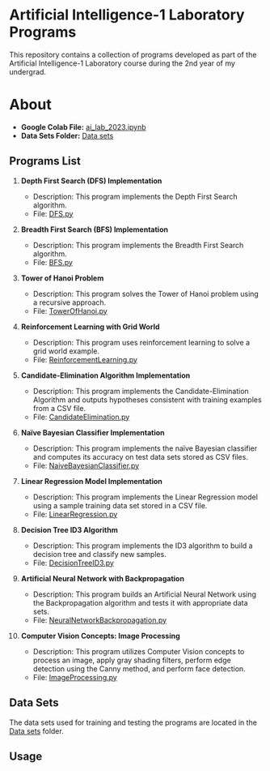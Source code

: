 # Artificial Intelligence-1 Laboratory Programs

This repository contains a collection of programs developed as part of the Artificial Intelligence-1 Laboratory course during the 2nd year of my undergrad.

# About

- **Google Colab File:** [ai_lab_2023.ipynb](https://colab.research.google.com/github/shrutin567/ai-lab-2023/blob/main/ai_lab_2023.ipynb)
- **Data Sets Folder:** [Data sets](Data%20sets/)

## Programs List

1. **Depth First Search (DFS) Implementation**
   - Description: This program implements the Depth First Search algorithm.
   - File: [DFS.py](Programs/DFS.py)

2. **Breadth First Search (BFS) Implementation**
   - Description: This program implements the Breadth First Search algorithm.
   - File: [BFS.py](Programs/BFS.py)

3. **Tower of Hanoi Problem**
   - Description: This program solves the Tower of Hanoi problem using a recursive approach.
   - File: [TowerOfHanoi.py](Programs/TowerOfHanoi.py)

4. **Reinforcement Learning with Grid World**
   - Description: This program uses reinforcement learning to solve a grid world example.
   - File: [ReinforcementLearning.py](Programs/ReinforcementLearning.py)

5. **Candidate-Elimination Algorithm Implementation**
   - Description: This program implements the Candidate-Elimination Algorithm and outputs hypotheses consistent with training examples from a CSV file.
   - File: [CandidateElimination.py](Programs/CandidateElimination.py)

6. **Naïve Bayesian Classifier Implementation**
   - Description: This program implements the naïve Bayesian classifier and computes its accuracy on test data sets stored as CSV files.
   - File: [NaiveBayesianClassifier.py](Programs/NaiveBayesianClassifier.py)

7. **Linear Regression Model Implementation**
   - Description: This program implements the Linear Regression model using a sample training data set stored in a CSV file.
   - File: [LinearRegression.py](Programs/LinearRegression.py)

8. **Decision Tree ID3 Algorithm**
   - Description: This program implements the ID3 algorithm to build a decision tree and classify new samples.
   - File: [DecisionTreeID3.py](Programs/DecisionTreeID3.py)

9. **Artificial Neural Network with Backpropagation**
   - Description: This program builds an Artificial Neural Network using the Backpropagation algorithm and tests it with appropriate data sets.
   - File: [NeuralNetworkBackpropagation.py](Programs/NeuralNetworkBackpropagation.py)

10. **Computer Vision Concepts: Image Processing**
    - Description: This program utilizes Computer Vision concepts to process an image, apply gray shading filters, perform edge detection using the Canny method, and perform face detection.
    - File: [ImageProcessing.py](Programs/ImageProcessing.py)

## Data Sets

The data sets used for training and testing the programs are located in the [Data sets](Data%20sets/) folder.

## Usage

